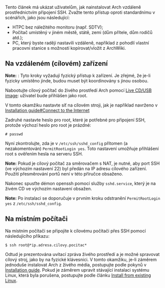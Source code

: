 Tento článek má ukázat uživatelům, jak nainstalovat Arch vzdáleně prostřednictvím připojení SSH. Zvažte tento přístup oproti standardnímu v scénářích, jako jsou následující:

*   HTPC bez náležitého monitoru (např. SDTV);
*   Počítač umístěný v jiném městě, státě, zemi (dům přítele, dům rodičů atd.);
*   PC, který byste raději nastavili vzdáleně, například z pohodlí vlastní pracovní stanice s možností kopírovat/vložit z ArchWiki.

## Na vzdáleném (cílovém) zařízení

**Note:** : Tyto kroky vyžadují fyzický přístup k zařízení. Je zřejmé, že je-li fyzicky umístěno jinde, budou muset být koordinovány s jinou osobou.

Nabootujte cílový počítač do živého prostředí Arch pomocí [Live CD/USB image](/index.php/Category:Getting_and_installing_Arch "Category:Getting and installing Arch"): uživatel bude přihlášen jako root.

V tomto okamžiku nastavte síť na cílovém stroji, jak je například navrženo v [Installation guide#Connect to the Internet](/index.php/Installation_guide#Connect_to_the_Internet "Installation guide")

Zadruhé nastavte heslo pro root, které je potřebné pro připojení SSH, protože výchozí heslo pro root je prázdné:

```
# passwd

```

Nyní zkontrolujte, zda je v `/etc/ssh/sshd_config` přítomen (a nezakomentován) `PermitRootLogin yes`. Toto nastavení umožňuje přihlášení root s ověřením hesla na serveru SSH.

**Note:** Pokud je cílový počítač za směrovačem s NAT, je nutné, aby port SSH (ve výchozím nastavení 22) byl předán na IP adresu cílového zařízení. Použití přesměrování portů není v této příručce obsaženo.

Nakonec spusťte démon openssh pomocí služby `sshd.service`, který je na živém CD ve výchozím nastavení obsažen.

**Note:** Po instalaci se doporučuje v prvním kroku odstranění `PermitRootLogin yes` z `/etc/ssh/sshd_config`.

## Na místním počítači

Na místním počítači se připojíte k cílovému počítači přes SSH pomocí následujícího příkazu:

```
$ ssh root@*ip.adresa.cilovy.pocitac*

```

Odtud je prezentována uvítací zpráva živého prostředí a je možné spravovat cílový stroj, jako by na fyzické klávesnici. V tomto okamžiku, je-li záměrem jednoduše instalovat Arch z živého média, postupujte podle pokynů v [Installation guide](/index.php/Installation_guide "Installation guide"). Pokud je záměrem upravit stávající instalaci systému Linux, která byla porušena, postupujte podle článku [Install from existing Linux](/index.php/Install_from_existing_Linux "Install from existing Linux").